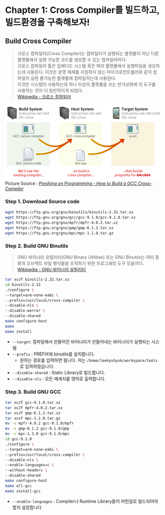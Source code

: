 # Chapter 1: Cross Compiler를 빌드하고, 빌드환경을 구축해보자!

## Build Cross Compiler

> 크로스 컴파일러(Cross Compiler)는 컴파일러가 실행되는 플랫폼이 아닌 다른 플랫폼에서 실행 가능한 코드를 생성할 수 있는 컴파일러이다.  
크로스 컴파일러 툴은 임베디드 시스템 혹은 여러 플랫폼에서 실행파일을 생성하는데 사용된다.
이것은 운영 체제를 지원하지 않는 마이크로컨트롤러와 같이 컴파일이 실현 불가능한 플랫폼에 컴파일하는데 사용된다.  
이것은 시스템이 사용하는데 하나 이상의 플랫폼을 쓰는 반가상화에 이 도구를 사용하는 것이 더 일반적이게 되었다.  
[Wikipedia - 크로스 컴파일러](https://ko.wikipedia.org/wiki/크로스%20컴파일러)

![GNU GCC Cross Compiler](./images/GNU-GCC-Cross-Compiler.png)  
Picture Source : *[Preshing on Programming - How to Build a GCC Cross-Compiler
](https://preshing.com/20141119/how-to-build-a-gcc-cross-compiler)*

### Step 1. Download Source code

```sh
wget https://ftp.gnu.org/gnu/binutils/binutils-2.32.tar.xz
wget https://ftp.gnu.org/gnu/gcc/gcc-9.1.0/gcc-9.1.0.tar.xz
wget https://ftp.gnu.org/gnu/mpfr/mpfr-4.0.2.tar.xz
wget https://ftp.gnu.org/gnu/gmp/gmp-6.1.2.tar.xz
wget https://ftp.gnu.org/gnu/mpc/mpc-1.1.0.tar.gz
```

### Step 2. Build GNU Binutils

> GNU 바이너리 유틸리티(GNU Binary Utilities) 또는 GNU Binutils는 여러 종류의 오브젝트 파일 형식들을 조작하기 위한 프로그래밍 도구 모음이다.  
> [Wikipedia - GNU 바이너리 유틸리티](https://ko.wikipedia.org/wiki/GNU_바이너리_유틸리티)

```sh
tar xvJf binutils-2.32.tar.xz
cd binutils-2.32
./configure \
--target=arm-none-eabi \
--prefix=/usr/local/cross-compiler \
--disable-nls \
--disable-werror \
--disable-shared
make configure-host
make
make install
```

- `--target`: 컴파일해서 만들어진 바이너리가 만들어내는 바이너리가 실행되는 시스템
- `--prefix` : PREFIX에 binutils를 설치합니다.
  - 원하는 경로를 입력하면 됩니다. 저는 `/home/leekyuhyuk/workspace/tools`로 입력하였습니다.
- `--disable-shared` : Static Library로 빌드합니다.
- `--disable-nls` : 모든 메세지를 영어로 출력합니다.

### Step 3. Build GNU GCC

```sh
tar xvJf gcc-9.1.0.tar.xz
tar xvJf mpfr-4.0.2.tar.xz
tar xvJf gmp-6.1.2.tar.xz
tar xvzf mpc-1.1.0.tar.gz
mv -v mpfr-4.0.2 gcc-9.1.0/mpfr
mv -v gmp-6.1.2 gcc-9.1.0/gmp
mv -v mpc-1.1.0 gcc-9.1.0/mpc
cd gcc-9.1.0
./configure \
--target=arm-none-eabi \
--prefix=/usr/local/cross-compiler \
--disable-nls \
--enable-languages=c \
--without-headers \
--disable-shared
make configure-host
make all-gcc
make install-gcc
```

- `--enable-languages` : Compiler나 Runtime Library들이 어떤걸로 빌드되어야 할지 설정합니다
